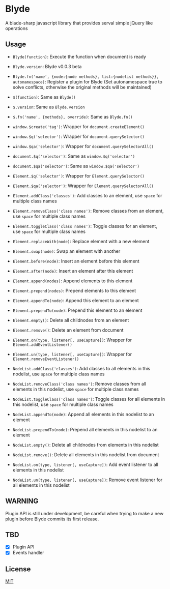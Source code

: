 # Blyde
A blade-sharp javascript library that provides serval simple jQuery like operations

## Usage
+ `Blyde(function)`: Execute the function when document is ready
+ `Blyde.version`: Blyde v0.0.3 beta
+ `Blyde.fn('name', {node:{node methods}, list:{nodelist methods}}, autonamespace)`: Register a plugin for Blyde (Set autonamespace true to solve conflicts, otherwise the original methods will be maintained)
+ `$(function)`: Same as `Blyde()`
+ `$.version`: Same as `Blyde.version`
+ `$.fn('name', {methods}, override)`: Same as `Blyde.fn()`
+ `window.$create('tag')`: Wrapper for `document.createElement()`
+ `window.$q('selector')`: Wrapper for `document.querySelector()`
+ `window.$qa('selector')`: Wrapper for `document.querySelectorAll()`
+ `document.$q('selector')`: Same as `window.$q('selector')`
+ `document.$qa('selector')`: Same as `window.$qa('selector')`
+ `Element.$q('selector')`: Wrapper for `Element.querySelector()`
+ `Element.$qa('selector')`: Wrapper for `Element.querySelectorAll()`
+ `Element.addClass('classes')`: Add classes to an element, use `space` for multiple class names
+ `Element.removeClass('class names')`: Remove classes from an element, use `space` for multiple class names
+ `Element.toggleClass('class names')`: Toggle classes for an element, use `space` for multiple class names
+ `Element.replaceWith(node)`: Replace element with a new element
+ `Element.swap(node)`: Swap an element with another
+ `Element.before(node)`: Insert an element before this element
+ `Element.after(node)`: Insert an element after this element
+ `Element.append(nodes)`: Append elements to this element
+ `Element.prepend(nodes)`: Prepend elements to this element
+ `Element.appendTo(node)`: Append this element to an element
+ `Element.prependTo(node)`: Prepend this element to an element
+ `Element.empty()`: Delete all childnodes from an element
+ `Element.remove()`: Delete an element from document
+ `Element.on(type, listener[, useCapture])`: Wrapper for `Element.addEventListener()`
+ `Element.un(type, listener[, useCapture])`: Wrapper for `Element.removeEventListener()`

+ `NodeList.addClass('classes')`: Add classes to all elements in this nodelist, use `space` for multiple class names
+ `NodeList.removeClass('class names')`: Remove classes from all elements in this nodelist, use `space` for multiple class names
+ `NodeList.toggleClass('class names')`: Toggle classes for all elements in this nodelist, use `space` for multiple class names
+ `NodeList.appendTo(node)`: Append all elements in this nodelist to an element
+ `NodeList.prependTo(node)`: Prepend all elements in this nodelist to an element
+ `NodeList.empty()`: Delete all childnodes from elements in this nodelist
+ `NodeList.remove()`: Delete all elements in this nodelist from document
+ `NodeList.on(type, listener[, useCapture])`: Add event listener to all elements in this nodelist
+ `NodeList.un(type, listener[, useCapture])`: Remove event listener for all elements in this nodelist

## WARNING
Plugin API is still under development, be careful when trying to make a new plugin before Blyde commits its first release.

## TBD
- [x] Plugin API
- [x] Events handler

## License
[MIT](http://cos.mit-license.org/)